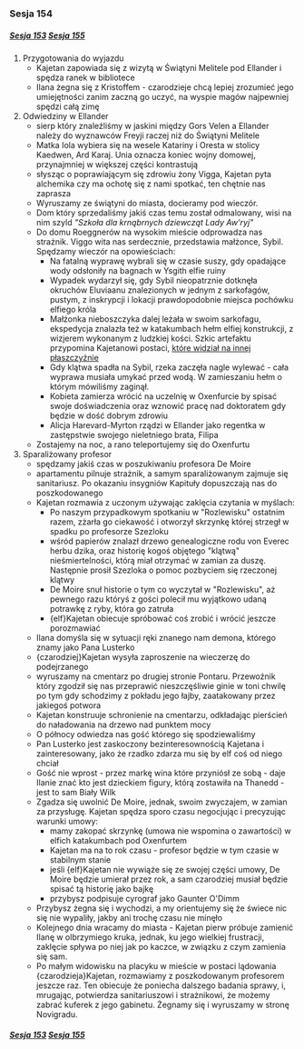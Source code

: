 ### Sesja 154

##### [Sesja 153](#sesja-153) [Sesja 155](#sesja-155)

1. Przygotowania do wyjazdu
    - Kajetan zapowiada się z wizytą w Świątyni Melitele pod Ellander i spędza ranek w bibliotece
    - Ilana żegna się z Kristoffem - czarodzieje chcą lepiej zrozumieć jego umiejętności zanim zaczną go uczyć, na wyspie magów najpewniej spędzi całą zimę
2. Odwiedziny w Ellander
    - sierp który znaleźliśmy w jaskini między Gors Velen a Ellander należy do wyznawców Freyji raczej niż do Świątyni Melitele
    - Matka Iola wybiera się na wesele Katariny i Oresta w stolicy Kaedwen, Ard Karaj. Unia oznacza koniec wojny domowej, przynajmniej w większej części kontrastują
    - słysząc o poprawiającym się zdrowiu żony Vigga, Kajetan pyta alchemika czy ma ochotę się z nami spotkać, ten chętnie nas zaprasza
    - Wyruszamy ze świątyni do miasta, docieramy pod wieczór.
    - Dom który sprzedaliśmy jakiś czas temu został odmalowany, wisi na nim szyld _"Szkoła dla krnąbrnych dziewcząt Lady Aw'ryj"_
    - Do domu Roeggnerów na wysokim mieście odprowadza nas strażnik. Viggo wita nas serdecznie, przedstawia małżonce, Sybil. Spędzamy wieczór na opowieściach:
        - Na fatalną wyprawę wybrali się w czasie suszy, gdy opadające wody odsłoniły na bagnach w Ysgith elfie ruiny
        - Wypadek wydarzył się, gdy Sybil nieopatrznie dotknęła okruchów Eluviaanu znalezionych w jednym z sarkofagów, pustym, z inskrypcji i lokacji prawdopodobnie miejsca pochówku elfiego króla
        - Małżonka nieboszczyka dalej leżała w swoim sarkofagu, ekspedycja znalazła też w katakumbach hełm elfiej konstrukcji, z wizjerem wykonanym z ludzkiej kości. Szkic artefaktu przypomina Kajetanowi postaci, [które widział na innej płaszczyźnie](#sesja-116)
        - Gdy klątwa spadła na Sybil, rzeka zaczęła nagle wylewać - cała wyprawa musiała umykać przed wodą. W zamieszaniu hełm o którym mówiliśmy zaginął.
        - Kobieta zamierza wrócić na uczelnię w Oxenfurcie by spisać swoje doświadczenia oraz wznowić pracę nad doktoratem gdy będzie w dość dobrym zdrowiu
        - Alicja Harevard-Myrton rządzi w Ellander jako regentka w zastępstwie swojego nieletniego brata, Filipa
    - Zostajemy na noc, a rano teleportujemy się do Oxenfurtu
3. Sparaliżowany profesor
    - spędzamy jakiś czas w poszukiwaniu profesora De Moire
    - apartamentu pilnuje strażnik, a samym sparaliżowanym zajmuje się sanitariusz. Po okazaniu insygniów Kapituły dopuszczają nas do poszkodowanego
    - Kajetan rozmawia z uczonym używając zaklęcia czytania w myślach:
        - Po naszym przypadkowym spotkaniu w "Rozlewisku" ostatnim razem, zżarła go ciekawość i otworzył skrzynkę której strzegł w spadku po profesorze Szezloku
        - wśród papierów znalazł drzewo genealogiczne rodu von Everec herbu dzika, oraz historię kogoś objętego "klątwą" nieśmiertelności, którą miał otrzymać w zamian za duszę. Następnie prosił Szezloka o pomoc pozbyciem się rzeczonej klątwy
        - De Moire snuł historie o tym co wyczytał w "Rozlewisku", aż pewnego razu któryś z gości polecił mu wyjątkowo udaną potrawkę z ryby, która go zatruła
        - {elf}Kajetan obiecuje spróbować coś zrobić i wrócić jeszcze porozmawiać
    - Ilana domyśla się w sytuacji ręki znanego nam demona, którego znamy jako Pana Lusterko
    - {czarodziej}Kajetan wysyła zaproszenie na wieczerzę do podejrzanego
    - wyruszamy na cmentarz po drugiej stronie Pontaru. Przewoźnik który zgodził się nas przeprawić nieszczęśliwie ginie w toni chwilę po tym gdy schodzimy z pokładu jego łajby, zaatakowany przez jakiegoś potwora
    - Kajetan konstruuje schronienie na cmentarzu, odkładając pierścień do naładowania na drzewo nad punktem mocy
    - O północy odwiedza nas gość którego się spodziewaliśmy
    - Pan Lusterko jest zaskoczony bezinteresownością Kajetana i zainteresowany, jako że rzadko zdarza mu się by elf coś od niego chciał
    - Gość nie wprost - przez markę wina które przyniósł ze sobą - daje Ilanie znać kto jest dzieckiem figury, którą zostawiła na Thanedd - jest to sam Biały Wilk
    - Zgadza się uwolnić De Moire, jednak, swoim zwyczajem, w zamian za przysługę. Kajetan spędza sporo czasu negocjując i precyzując warunki umowy:
        - mamy zakopać skrzynkę (umowa nie wspomina o zawartości) w elfich katakumbach pod Oxenfurtem
        - Kajetan ma na to rok czasu - profesor będzie w tym czasie w stabilnym stanie
        - jeśli {elf}Kajetan nie wywiąże się ze swojej części umowy, De Moire będzie umierał przez rok, a sam czarodziej musiał będzie spisać tą historię jako bajkę
        - przybysz podpisuje cyrograf jako Gaunter O'Dimm
    - Przybysz żegna się i wychodzi, a my orientujemy się że świece nic się nie wypaliły, jakby ani trochę czasu nie minęło
    - Kolejnego dnia wracamy do miasta - Kajetan pierw próbuje zamienić Ilanę w olbrzymiego kruka, jednak, ku jego wielkiej frustracji, zaklęcie spływa po niej jak po kaczce, w związku z czym zamienia się sam.
    - Po małym widowisku na placyku w mieście w postaci lądowania {czarodzieja}Kajetan, rozmawiamy z poszkodowanym profesorem jeszcze raz. Ten obiecuje że poniecha dalszego badania sprawy, i, mrugając, potwierdza sanitariuszowi i strażnikowi, że możemy zabrać kuferek z jego gabinetu. Żegnamy się i wyruszamy w stronę Novigradu.

##### [Sesja 153](#sesja-153) [Sesja 155](#sesja-155)
